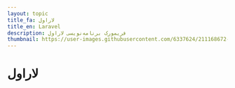 ```yaml
---
layout: topic
title_fa: لاراول
title_en: Laravel
description: فریمورک برنامه‌نویسی لاراول
thumbnail: https://user-images.githubusercontent.com/6337624/211168672-32d060b4-dd20-4580-9062-f2cb1a9029cc.png
---
```


# لاراول
